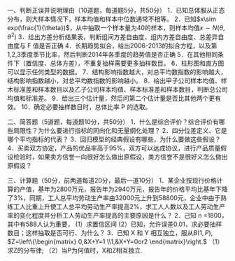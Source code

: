 一、判断正误并说明理由（10道题，每道题5分，共50分）
 1．已知总体服从正态分布，则大样本情况下，样本均值和样本中位数通常不相等。
 2．已知$x\sim exp(\frac{1}{\theta})$，从中抽取一个样本量为40的样本，则样本均值$x\sim N(\theta,\theta^2)$
 3．给出方差分析结果表，判断组间方差自由度、组内方差自由度、总差异自由度与 F 值是否正确
 4．长期趋势拟合，给出2006-2013的拟合方程，以及第1,2,3季度季节比率，然后判断2014年各季度的趋势值是否正确
 5．在其他相同条件下（置信度、总体方差），不重复抽样需要更多抽样数目。
 6．柱形图和直方图可以显示任何类型的数据。
 7．结构影响指数越大，对总平均数指数的影响越大，结构影响指数越小，对总平均数指数的影响越小。
 8．给出甲子公司样本均值、样木标准差和样本数目以及乙子公司样本均值、样本标准差和样本数目，判断总公司均值和标准差。
 9．给出三个估计量，然后问第二个估计量是否比其他两个更有效。
 10．确定必要抽样数目时，总体比率 P 的选取。
 ​

 二、简答题（5道题，每道题10分，共50分）
 1．什么是综合评价？综合评价有哪些局限性？为什么要进行指标的同向化和无量纲化处理？
 2．四分位差定义、它是哪个平均指标的代表？
 3．回归模型的经典假设有哪些，为什么要做这些假设？
 4．买卖双方协定，产品的优品率高于95%，双方可以达成协议，进行产品质量假设检验时，如果卖方信誉一向很好怎么做出原假设，类方信誉不是很好义怎么做出原假设？
 ​

 三、计算题（50分，前两道每道20分，最后一道10分）
 1．某企业按现行价格计算的产值，基年为2800万元，报告年为2940万元，报告年的价格平均比基年下降了3%，同期，工人总平均劳动生产率由32000元上升到58800元，企业中由于熟练工人比重上升使工人总平均劳动生产率提高2%，求工人人数以及工人劳动生产率的变化程度并分析工人劳动生产率提高的主要原因是什么？
 2．己知 n =1800，其中有588人认为重要，
 (1）求置信区间
 (2）已知，允许误差0.01，求必要抽样数目；这样抽取是否可行、为什么？
 3．已知 X 和 Y 相互独立，服从$B(1,P)$,
 $Z=\left\{\begin{matrix}
0,&X+Y=1 \\1,&X+Y=0or2
\end{matrix}\right.$
 （1）求Z的分布律;
 （2）当P为何值时，X和Z相互独立.
 